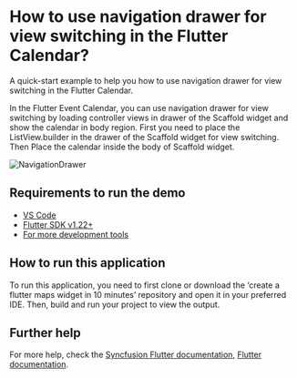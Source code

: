 # How to use navigation drawer for view switching in the Flutter Calendar?

A quick-start example to help you how to use navigation drawer for view switching in the Flutter Calendar.

In the Flutter Event Calendar, you can use navigation drawer for view switching by loading controller views in drawer of the Scaffold widget and show the calendar in body region. First you need to place the ListView.builder in the drawer of the Scaffold widget for view switching. Then Place the calendar inside the body of Scaffold widget.

![NavigationDrawer](https://user-images.githubusercontent.com/46158936/204765334-89a1daee-7fd2-4e46-88d2-5a56936aa600.gif)

## Requirements to run the demo
* [VS Code](https://code.visualstudio.com/download)
* [Flutter SDK v1.22+](https://flutter.dev/docs/development/tools/sdk/overview)
* [For more development tools](https://flutter.dev/docs/development/tools/devtools/overview)

## How to run this application
To run this application, you need to first clone or download the ‘create a flutter maps widget in 10 minutes’ repository and open it in your preferred IDE. Then, build and run your project to view the output.

## Further help
For more help, check the [Syncfusion Flutter documentation](https://help.syncfusion.com/flutter/introduction/overview),
 [Flutter documentation](https://flutter.dev/docs/get-started/install).
